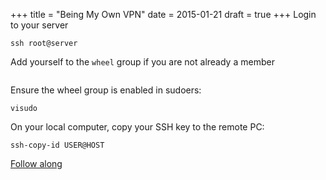 +++
title = "Being My Own VPN"
date = 2015-01-21
draft = true
+++
Login to your server

```
ssh root@server
```

Add yourself to the `wheel` group if you are not already a member

```
```

Ensure the wheel group is enabled in sudoers:

```
visudo
```

On your local computer, copy your SSH key to the remote PC:

```
ssh-copy-id USER@HOST
```

[Follow along](http://networkfilter.blogspot.ca/2015/01/be-your-own-vpn-provider-with-openbsd.html)

